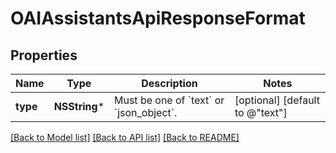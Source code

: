 # OAIAssistantsApiResponseFormat

## Properties
Name | Type | Description | Notes
------------ | ------------- | ------------- | -------------
**type** | **NSString*** | Must be one of &#x60;text&#x60; or &#x60;json_object&#x60;. | [optional] [default to @"text"]

[[Back to Model list]](../README.md#documentation-for-models) [[Back to API list]](../README.md#documentation-for-api-endpoints) [[Back to README]](../README.md)


